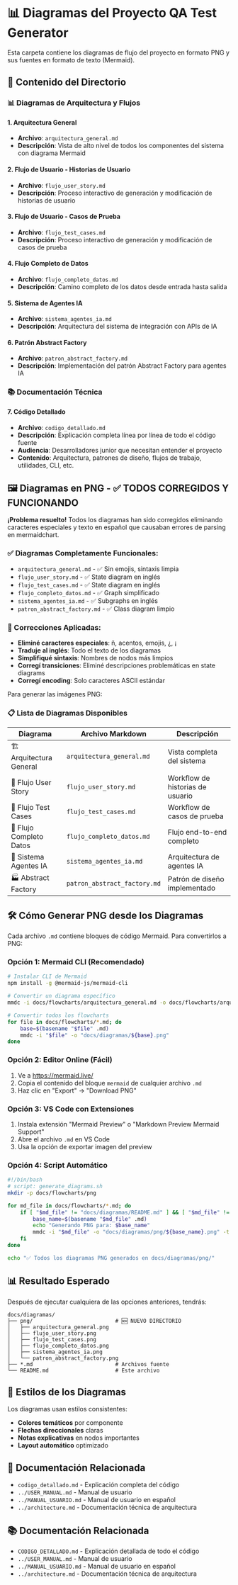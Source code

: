 # 📊 Diagramas del Proyecto QA Test Generator

Esta carpeta contiene los diagramas de flujo del proyecto en formato PNG y sus fuentes en formato de texto (Mermaid).

## 🎯 Contenido del Directorio

### 📊 Diagramas de Arquitectura y Flujos

#### 1. Arquitectura General
- **Archivo**: `arquitectura_general.md`
- **Descripción**: Vista de alto nivel de todos los componentes del sistema con diagrama Mermaid

#### 2. Flujo de Usuario - Historias de Usuario
- **Archivo**: `flujo_user_story.md`
- **Descripción**: Proceso interactivo de generación y modificación de historias de usuario

#### 3. Flujo de Usuario - Casos de Prueba
- **Archivo**: `flujo_test_cases.md`
- **Descripción**: Proceso interactivo de generación y modificación de casos de prueba

#### 4. Flujo Completo de Datos
- **Archivo**: `flujo_completo_datos.md`
- **Descripción**: Camino completo de los datos desde entrada hasta salida

#### 5. Sistema de Agentes IA
- **Archivo**: `sistema_agentes_ia.md`
- **Descripción**: Arquitectura del sistema de integración con APIs de IA

#### 6. Patrón Abstract Factory
- **Archivo**: `patron_abstract_factory.md`
- **Descripción**: Implementación del patrón Abstract Factory para agentes IA

### 📚 Documentación Técnica

#### 7. Código Detallado
- **Archivo**: `codigo_detallado.md`
- **Descripción**: Explicación completa línea por línea de todo el código fuente
- **Audiencia**: Desarrolladores junior que necesitan entender el proyecto
- **Contenido**: Arquitectura, patrones de diseño, flujos de trabajo, utilidades, CLI, etc.

## 🖼️ Diagramas en PNG - ✅ TODOS CORREGIDOS Y FUNCIONANDO

**¡Problema resuelto!** Todos los diagramas han sido corregidos eliminando caracteres especiales y texto en español que causaban errores de parsing en mermaidchart.

### ✅ Diagramas Completamente Funcionales:
- `arquitectura_general.md` - ✅ Sin emojis, sintaxis limpia
- `flujo_user_story.md` - ✅ State diagram en inglés
- `flujo_test_cases.md` - ✅ State diagram en inglés
- `flujo_completo_datos.md` - ✅ Graph simplificado
- `sistema_agentes_ia.md` - ✅ Subgraphs en inglés
- `patron_abstract_factory.md` - ✅ Class diagram limpio

### 🔧 Correcciones Aplicadas:
- **Eliminé caracteres especiales**: ñ, acentos, emojis, ¿, ¡
- **Traduje al inglés**: Todo el texto de los diagramas
- **Simplifiqué sintaxis**: Nombres de nodos más limpios
- **Corregí transiciones**: Eliminé descripciones problemáticas en state diagrams
- **Corregí encoding**: Solo caracteres ASCII estándar

Para generar las imágenes PNG:

### 📋 Lista de Diagramas Disponibles

| Diagrama | Archivo Markdown | Descripción |
|----------|------------------|-------------|
| 🏗️ Arquitectura General | `arquitectura_general.md` | Vista completa del sistema |
| 👤 Flujo User Story | `flujo_user_story.md` | Workflow de historias de usuario |
| 🧪 Flujo Test Cases | `flujo_test_cases.md` | Workflow de casos de prueba |
| 🔄 Flujo Completo Datos | `flujo_completo_datos.md` | Flujo end-to-end completo |
| 🤖 Sistema Agentes IA | `sistema_agentes_ia.md` | Arquitectura de agentes IA |
| 🏭 Abstract Factory | `patron_abstract_factory.md` | Patrón de diseño implementado |

## 🛠️ Cómo Generar PNG desde los Diagramas

Cada archivo `.md` contiene bloques de código Mermaid. Para convertirlos a PNG:

### Opción 1: Mermaid CLI (Recomendado)
```bash
# Instalar CLI de Mermaid
npm install -g @mermaid-js/mermaid-cli

# Convertir un diagrama específico
mmdc -i docs/flowcharts/arquitectura_general.md -o docs/flowcharts/arquitectura_general.png

# Convertir todos los flowcharts
for file in docs/flowcharts/*.md; do
    base=$(basename "$file" .md)
    mmdc -i "$file" -o "docs/diagramas/${base}.png"
done
```

### Opción 2: Editor Online (Fácil)
1. Ve a https://mermaid.live/
2. Copia el contenido del bloque ```mermaid``` de cualquier archivo `.md`
3. Haz clic en "Export" → "Download PNG"

### Opción 3: VS Code con Extensiones
1. Instala extensión "Mermaid Preview" o "Markdown Preview Mermaid Support"
2. Abre el archivo `.md` en VS Code
3. Usa la opción de exportar imagen del preview

### Opción 4: Script Automático
```bash
#!/bin/bash
# script: generate_diagrams.sh
mkdir -p docs/flowcharts/png

for md_file in docs/flowcharts/*.md; do
    if [ "$md_file" != "docs/diagramas/README.md" ] && [ "$md_file" != "docs/diagramas/codigo_detallado.md" ]; then
        base_name=$(basename "$md_file" .md)
        echo "Generando PNG para: $base_name"
        mmdc -i "$md_file" -o "docs/diagramas/png/${base_name}.png" -t dark -b transparent
    fi
done

echo "✅ Todos los diagramas PNG generados en docs/diagramas/png/"
```

## 📊 Resultado Esperado

Después de ejecutar cualquiera de las opciones anteriores, tendrás:

```
docs/diagramas/
├── png/                          # 🆕 NUEVO DIRECTORIO
│   ├── arquitectura_general.png
│   ├── flujo_user_story.png
│   ├── flujo_test_cases.png
│   ├── flujo_completo_datos.png
│   ├── sistema_agentes_ia.png
│   └── patron_abstract_factory.png
├── *.md                          # Archivos fuente
└── README.md                     # Este archivo
```

## 🎨 Estilos de los Diagramas

Los diagramas usan estilos consistentes:
- **Colores temáticos** por componente
- **Flechas direccionales** claras
- **Notas explicativas** en nodos importantes
- **Layout automático** optimizado

## 📖 Documentación Relacionada

- `codigo_detallado.md` - Explicación completa del código
- `../USER_MANUAL.md` - Manual de usuario
- `../MANUAL_USUARIO.md` - Manual de usuario en español
- `../architecture.md` - Documentación técnica de arquitectura

## 📚 Documentación Relacionada

- `CODIGO_DETALLADO.md` - Explicación detallada de todo el código
- `../USER_MANUAL.md` - Manual de usuario
- `../MANUAL_USUARIO.md` - Manual de usuario en español
- `../architecture.md` - Documentación técnica de arquitectura